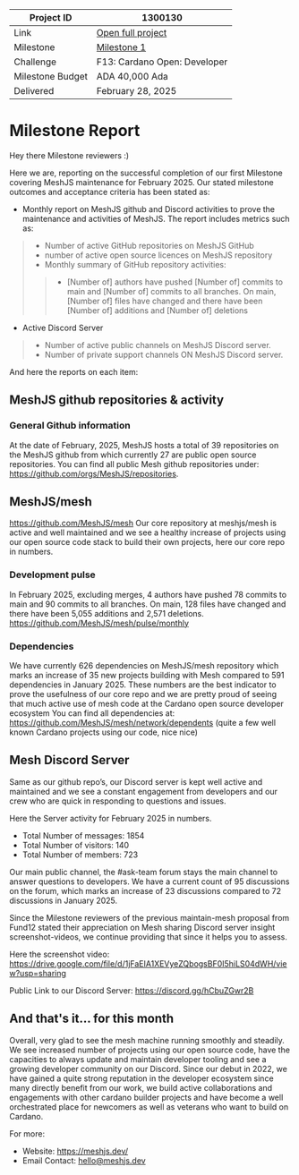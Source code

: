 |Project ID|1300130|
|-----------|-------------|
|Link|[Open full project](https://projectcatalyst.io/funds/10/f13-cardano-open-developers/maintain-mesh-and-build-developer-community)|
|Milestone|[Milestone 1](https://milestones.projectcatalyst.io/projects/1300130/milestones/1)
|Challenge|F13: Cardano Open: Developer|
|Milestone Budget|ADA 40,000 Ada|
|Delivered|February 28, 2025|

# Milestone Report


Hey there Milestone reviewers :)

Here we are, reporting on the successful completion of our first Milestone covering MeshJS maintenance for February 2025. Our stated milestone outcomes and acceptance criteria has been stated as:
- Monthly report on MeshJS github and Discord activities to prove the maintenance and activities of MeshJS. The report includes metrics such as:
> - Number of active GitHub repositories on MeshJS GitHub
> - number of active open source licences on MeshJS repository
> - Monthly summary of GitHub repository activities:
> > - [Number of] authors have pushed [Number of] commits to main and [Number of] commits to all branches. On main, [Number of] files have changed and there have been [Number of] additions and [Number of] deletions
- Active Discord Server
> - Number of active public channels on MeshJS Discord server.
> - Number of private support channels ON MeshJS Discord server.

And here the reports on each item:

## MeshJS github repositories & activity
### General Github information
At the date of February, 2025, MeshJS hosts a total of 39 repositories on the MeshJS github from which currently 27 are public open source repositories. 
You can find all public Mesh github repositories under:
https://github.com/orgs/MeshJS/repositories.

## MeshJS/mesh
https://github.com/MeshJS/mesh 
Our core repository at meshjs/mesh is active and well maintained and we see a healthy increase of projects using our open source code stack to build their own projects, here our core repo in numbers.

### Development pulse
In February 2025, excluding merges, 4 authors have pushed 78 commits to main and 90 commits to all branches. On main, 128 files have changed and there have been 5,055 additions and 2,571 deletions.
https://github.com/MeshJS/mesh/pulse/monthly 

### Dependencies 
We have currently 626 dependencies on MeshJS/mesh repository which marks an increase of 35 new projects building with Mesh compared to 591 dependencies in January 2025. These numbers are the best indicator to prove the usefulness of our core repo and we are pretty proud of seeing that much active use of mesh code at the Cardano open source developer ecosystem
You can find all dependencies at: 
https://github.com/MeshJS/mesh/network/dependents 
(quite a few well known Cardano projects using our code, nice nice)


## Mesh Discord Server
Same as our github repo’s, our Discord server is kept well active and maintained and we see a constant engagement from developers and our crew who are quick in responding to questions and issues. 

Here the Server activity for February 2025 in numbers.

- Total Number of messages: 1854
- Total Number of visitors: 140
- Total Number of members: 723

Our main public channel, the #ask-team forum stays the main channel to answer questions to developers. We have a current count of 95 discussions on the forum, which marks an increase of 23 discussions compared to 72 discussions in January 2025.



Since the Milestone reviewers of the previous maintain-mesh proposal from Fund12 stated their appreciation on Mesh sharing Discord server insight screenshot-videos, we continue providing that since it helps you to assess.

Here the screenshot video:
https://drive.google.com/file/d/1jFaEIA1XEVyeZQbogsBF0I5hiLS04dWH/view?usp=sharing 


Public Link to our Discord Server:
https://discord.gg/hCbuZGwr2B 

 

## And that's it… for this month
Overall, very glad to see the mesh machine running smoothly and steadily. We see increased number of projects using our open source code, have the capacities to always update and maintain developer tooling and see a growing developer community on our Discord. Since our debut in 2022, we have gained a quite strong reputation in the developer ecosystem since many directly benefit from our work, we build active collaborations and engagements with other cardano builder projects and have become a well orchestrated place for newcomers as well as veterans who want to build on Cardano. 

For more:
- Website: https://meshjs.dev/  
- Email Contact: hello@meshjs.dev
